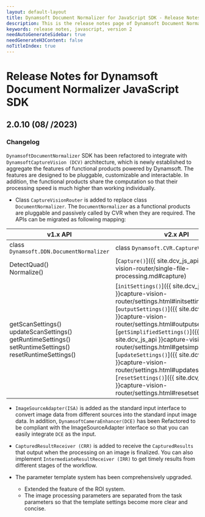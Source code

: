 ```yaml
---
layout: default-layout
title: Dynamsoft Document Normalizer for JavaScript SDK - Release Notes
description: This is the release notes page of Dynamsoft Document Normalizer for JavaScript SDK v2.0.0.
keywords: release notes, javascript, version 2
needAutoGenerateSidebar: true
needGenerateH3Content: false
noTitleIndex: true
---
```


# Release Notes for Dynamsoft Document Normalizer JavaScript SDK

## 2.0.10 (08/  /2023)

### Changelog

`DynamsoftDocumentNormalizer` SDK has been refactored to integrate with `DynamsoftCaptureVision (DCV)` architecture, which is newly established to aggregate the features of functional products powered by Dynamsoft. The features are designed to be pluggable, customizable and interactable. In addition, the functional products share the computation so that their processing speed is much higher than working individually.

* Class `CaptureVisionRouter` is added to replace class `DocumentNormalizer`. The `DocumentNormalizer` as a functional products are pluggable and passively called by CVR when they are required. The APIs can be migrated as following mapping:

| v1.x API                                                                                                            | v2.x API                                                                                                                                                                                                                                                                                                                                                                                                                                                                                                  |
| ------------------------------------------------------------------------------------------------------------------- | --------------------------------------------------------------------------------------------------------------------------------------------------------------------------------------------------------------------------------------------------------------------------------------------------------------------------------------------------------------------------------------------------------------------------------------------------------------------------------------------------------- |
| class `Dynamsoft.DDN.DocumentNormalizer`                                                                            | class `Dynamsoft.CVR.CaptureVisionRouter`                                                                                                                                                                                                                                                                                                                                                                                                                                                                 |
| DetectQuad()<br>Normalize()                                                                                         | [`Capture()`]({{ site.dcv_js_api }}capture-vision-router/single-file-processing.md#capture)                                                                                                                                                                                                                                                                                                                                                                                                               |
| getScanSettings()<br>updateScanSettings()<br>getRuntimeSettings()<br>setRuntimeSettings()<br>resetRuntimeSettings() | [`initSettings()`]({{ site.dcv_js_api }}capture-vision-router/settings.html#initsettings)<br>[`outputSettings()`]({{ site.dcv_js_api }}capture-vision-router/settings.html#outputsettings)<br>[`getSimplifiedSettings()`]({{ site.dcv_js_api }}capture-vision-router/settings.html#getsimplifiedsettings)<br>[`updateSettings()`]({{ site.dcv_js_api }}capture-vision-router/settings.html#updatesettings)<br>[`resetSettings()`]({{ site.dcv_js_api }}capture-vision-router/settings.html#resetsettings) |

* `ImageSourceAdapter(ISA)` is added as the standard input interface to convert image data from different sources into the standard input image data. In addition, `DynamsoftCameraEnhancer(DCE)` has been Refactored to be compliant with the ImageSourceAdapter interface so that you can easily integrate `DCE` as the input.

* `CapturedResultReceiver (CRR)` is added to receive the `CapturedResults` that output when the processing on an image is finalized. You can also implement `IntermediateResultReceiver (IRR)` to get timely results from different stages of the workflow.

* The parameter template system has been comprehensively upgraded.
  * Extended the feature of the ROI system.
  * The image processing parameters are separated from the task parameters so that the template settings become more clear and concise.
